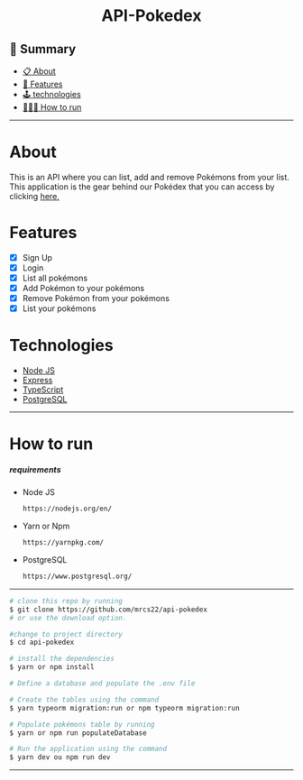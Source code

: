 <h1 align="center">API-Pokedex</h1>

## 📕 Summary

- [📋 About](#about)
- [📝 Features](#features)
- [🕹 technologies ](#tecnologias)
- [🧑🏽‍💻 How to run](#how-to-run)

<hr>

<!-- About -->

# About

<p align="left">This is an API where you can list, add and remove Pokémons from your list. This application is the gear behind our Pokédex that you can access by clicking <a href="https://pokedex-mrcs22.vercel.app/"> here. </a></p>

<!-- Features -->

# Features

- [x] Sign Up
- [x] Login
- [x] List all pokémons
- [x] Add Pokémon to your pokémons
- [x] Remove Pokémon from your pokémons
- [x] List your pokémons

<!-- technologies -->

# Technologies

- [Node JS](https://nodejs.org/en/)
- [Express](https://expressjs.com/pt-br/)
- [TypeScript](https://www.typescriptlang.org/)
- [PostgreSQL](https://www.postgresql.org/)

<hr>

<!-- how to run -->

# How to run

##### requirements

- Node JS

  ```sh
  https://nodejs.org/en/
  ```

- Yarn or Npm

  ```sh
  https://yarnpkg.com/
  ```

- PostgreSQL

  ```sh
  https://www.postgresql.org/
  ```

<hr>

```bash
# clone this repo by running
$ git clone https://github.com/mrcs22/api-pokedex
# or use the download option.

#change to project directory
$ cd api-pokedex

# install the dependencies
$ yarn or npm install

# Define a database and populate the .env file

# Create the tables using the command
$ yarn typeorm migration:run or npm typeorm migration:run

# Populate pokémons table by running
$ yarn or npm run populateDatabase

# Run the application using the command
$ yarn dev ou npm run dev
```

---
